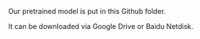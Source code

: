 Our pretrained model is put in this Github folder.

It can be downloaded via Google Drive or Baidu Netdisk.
